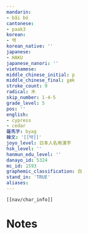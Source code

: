 ```yaml
---
mandarin:
- bǎi bó
cantonese:
- paak3
korean:
- 백
korean_native: ''
japanese:
- HAKU
japanese_nanori: ''
vietnamese:
middle_chinese_initial: p
middle_chinese_final: ɣæk
stroke_count: 9
radical: 木
skip_number: 1-4-5
grade_level: 5
pos: ''
english:
- cypress
- cedar
羅馬字: byag
韓文: '[[뱍]]'
joyo_level: 日本人名用漢字
hsk_level: ''
hanmun_edu_level: ''
danayo_id: 5324
mc_id: 1593
graphemic_classification: 白
stand_in: 'TRUE'
aliases:
---
```

```meta-bind-embed
[[nav/char_info]]
```

# Notes
